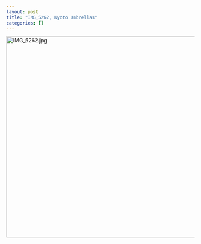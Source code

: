 ```yaml
---
layout: post
title: "IMG_5262, Kyoto Umbrellas"
categories: []
---
```

<img alt="IMG_5262.jpg" src="http://www.botzilla.com/blog/pix2009/IMG_5262.jpg" width="807" height="538" border="0" />


<!--more-->

